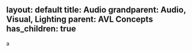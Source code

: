 layout: default
title: Audio
grandparent: Audio, Visual, Lighting
parent: AVL Concepts
has_children: true
---
a